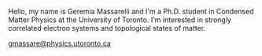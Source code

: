 Hello, my name is Geremia Massarelli and I'm a Ph.D. student in Condensed Matter Physics at the University of Toronto.
I'm interested in strongly correlated electron systems and topological states of matter.

gmassare@physics.utoronto.ca
